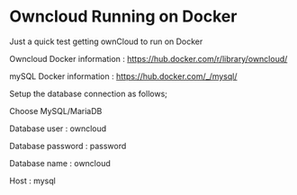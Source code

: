 # Owncloud Running on Docker

Just a quick test getting ownCloud to run on Docker

Owncloud Docker information : https://hub.docker.com/r/library/owncloud/

mySQL Docker information : https://hub.docker.com/_/mysql/

Setup the database connection as follows;

Choose MySQL/MariaDB

Database user : owncloud

Database password : password

Database name : owncloud

Host : mysql


